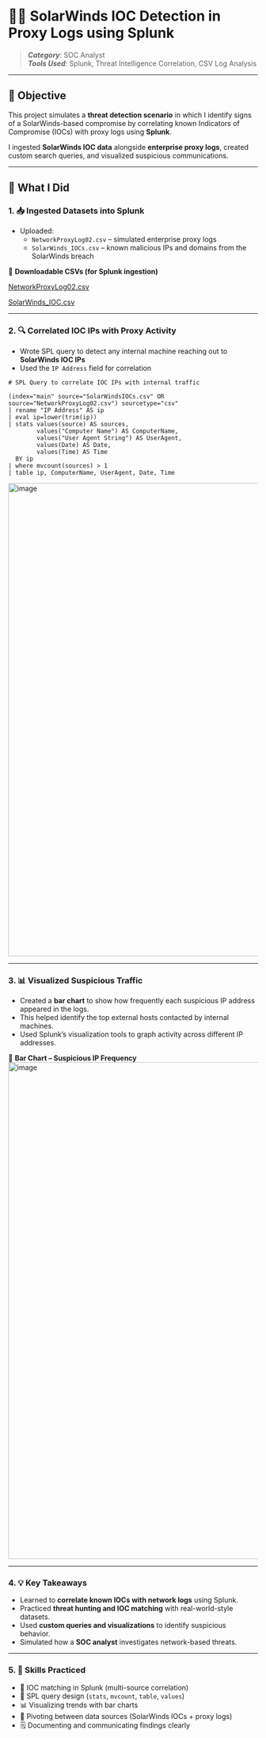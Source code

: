 # 🕵️‍♂️ SolarWinds IOC Detection in Proxy Logs using Splunk

> **_Category_**: SOC Analyst  
> **_Tools Used_**: Splunk, Threat Intelligence Correlation, CSV Log Analysis

---

## 🎯 Objective

This project simulates a **threat detection scenario** in which I identify signs of a SolarWinds-based compromise by correlating known Indicators of Compromise (IOCs) with proxy logs using **Splunk**.

I ingested **SolarWinds IOC data** alongside **enterprise proxy logs**, created custom search queries, and visualized suspicious communications.

---

## 🌱 What I Did

### 1. **📥 Ingested Datasets into Splunk**
- Uploaded:
  - `NetworkProxyLog02.csv` – simulated enterprise proxy logs
  - `SolarWinds_IOCs.csv` – known malicious IPs and domains from the SolarWinds breach

📸 **Downloadable CSVs (for Splunk ingestion)**

[NetworkProxyLog02.csv](https://raw.githubusercontent.com/codepath/cyb102-file-storage/main/NetworkProxyLog02.csv
)

[SolarWinds_IOC.csv](https://raw.githubusercontent.com/codepath/cyb102-file-storage/main/SolarWindsIOCs.csv)

---

### 2. **🔍 Correlated IOC IPs with Proxy Activity**
- Wrote SPL query to detect any internal machine reaching out to **SolarWinds IOC IPs**
- Used the `IP Address` field for correlation

```spl
# SPL Query to correlate IOC IPs with internal traffic

(index="main" source="SolarWindsIOCs.csv" OR source="NetworkProxyLog02.csv") sourcetype="csv"
| rename "IP Address" AS ip
| eval ip=lower(trim(ip))
| stats values(source) AS sources,
        values("Computer Name") AS ComputerName,
        values("User Agent String") AS UserAgent,
        values(Date) AS Date,
        values(Time) AS Time
  BY ip
| where mvcount(sources) > 1
| table ip, ComputerName, UserAgent, Date, Time

```
<img width="1919" height="955" alt="image" src="https://github.com/user-attachments/assets/a7af472e-eeb9-4f30-a8a5-37926911aef1" />

---

### 3. **📊 Visualized Suspicious Traffic**

- Created a **bar chart** to show how frequently each suspicious IP address appeared in the logs.
- This helped identify the top external hosts contacted by internal machines.
- Used Splunk’s visualization tools to graph activity across different IP addresses.

📸 **Bar Chart – Suspicious IP Frequency**  
<img width="1918" height="1003" alt="image" src="https://github.com/user-attachments/assets/e3fd73b5-6634-4f7e-8b7f-e205af39352c" />

---

### 4. **💡 Key Takeaways**

- Learned to **correlate known IOCs with network logs** using Splunk.
- Practiced **threat hunting and IOC matching** with real-world-style datasets.
- Used **custom queries and visualizations** to identify suspicious behavior.
- Simulated how a **SOC analyst** investigates network-based threats.

---

### 5. **🧪 Skills Practiced**

- 📌 IOC matching in Splunk (multi-source correlation)
- 🧠 SPL query design (`stats`, `mvcount`, `table`, `values`)
- 📊 Visualizing trends with bar charts
- 🧩 Pivoting between data sources (SolarWinds IOCs + proxy logs)
- 🗒️ Documenting and communicating findings clearly
